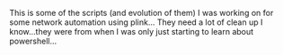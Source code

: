 This is some of the scripts (and evolution of them) I was working on for some network automation using plink...
They need a lot of clean up I know...they were from when I was only just starting to learn about powershell...